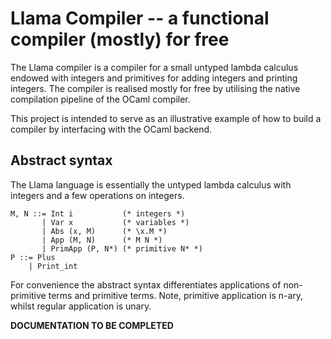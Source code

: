 # Llama Compiler -- a functional compiler (mostly) for free

The Llama compiler is a compiler for a small untyped lambda calculus endowed with integers and primitives for adding integers and printing integers. The compiler is realised mostly for free by utilising the native compilation pipeline of the OCaml compiler.

This project is intended to serve as an illustrative example of how to build a compiler by interfacing with the OCaml backend.

## Abstract syntax

The Llama language is essentially the untyped lambda calculus with integers and a few operations on integers.
```
M, N ::= Int i           (* integers *)
       | Var x           (* variables *)
       | Abs (x, M)      (* \x.M *)
       | App (M, N)      (* M N *)
       | PrimApp (P, N*) (* primitive N* *)
P ::= Plus
    | Print_int
```
For convenience the abstract syntax differentiates applications of non-primitive terms and primitive terms. Note, primitive application is n-ary, whilst regular application is unary.

**DOCUMENTATION TO BE COMPLETED**
